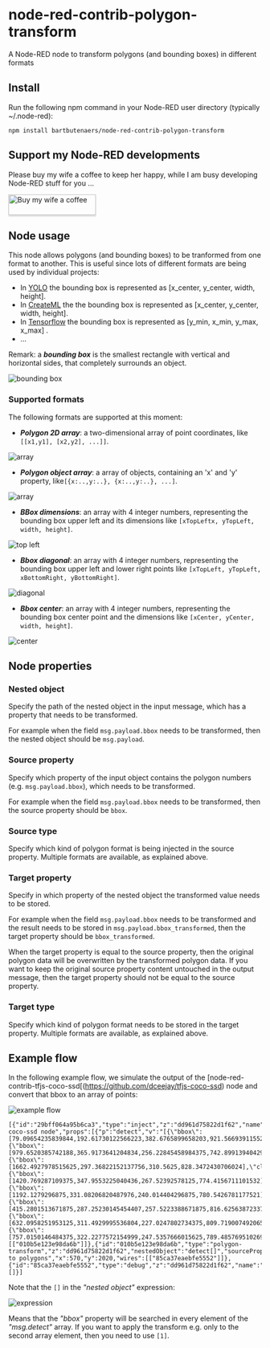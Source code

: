 # node-red-contrib-polygon-transform
A Node-RED node to transform polygons (and bounding boxes) in different formats

## Install
Run the following npm command in your Node-RED user directory (typically ~/.node-red):
```
npm install bartbutenaers/node-red-contrib-polygon-transform
```

## Support my Node-RED developments

Please buy my wife a coffee to keep her happy, while I am busy developing Node-RED stuff for you ...

<a href="https://www.buymeacoffee.com/bartbutenaers" target="_blank"><img src="https://www.buymeacoffee.com/assets/img/custom_images/orange_img.png" alt="Buy my wife a coffee" style="height: 41px !important;width: 174px !important;box-shadow: 0px 3px 2px 0px rgba(190, 190, 190, 0.5) !important;-webkit-box-shadow: 0px 3px 2px 0px rgba(190, 190, 190, 0.5) !important;" ></a>

## Node usage

This node allows polygons (and bounding boxes) to be tranformed from one format to another.  This is useful since lots of different formats are being used by individual projects:
+ In [YOLO](https://pjreddie.com/darknet/yolo/) the bounding box is represented as [x_center, y_center, width, height].
+ In [CreateML](https://developer.apple.com/machine-learning/create-ml/) the the bounding box is represented as [x_center, y_center, width, height].
+ In [Tensorflow](https://www.tensorflow.org/lite/examples/object_detection/overview) the bounding box is represented as [y_min, x_min, y_max, x_max] .
+ ...

Remark: a ***bounding box*** is the smallest rectangle with vertical and horizontal sides, that completely surrounds an object.

![bounding box](https://user-images.githubusercontent.com/14224149/147291316-8b3ef937-97e7-4ffb-92af-676a8a1db5ac.png)

### Supported formats

The following formats are supported at this moment:

+ ***Polygon 2D array***: a two-dimensional array of point coordinates, like `[[x1,y1], [x2,y2], ...]]`.

![array](https://user-images.githubusercontent.com/14224149/147199516-51aa7bb4-4fc5-4dc3-8799-6fbf072541c6.png)

+ ***Polygon object array***: a array of objects, containing an 'x' and 'y' property, like`[{x:..,y:..}, {x:..,y:..}, ...]`.

![array](https://user-images.githubusercontent.com/14224149/147199516-51aa7bb4-4fc5-4dc3-8799-6fbf072541c6.png)

+ ***BBox dimensions***: an array with 4 integer numbers, representing the bounding box upper left and its dimensions like `[xTopLeftx, yTopLeft, width, height]`.

![top left](https://user-images.githubusercontent.com/14224149/147199432-93ca3457-ae59-47a3-92ab-e9c74c71d78d.png)

+ ***Bbox diagonal***: an array with 4 integer numbers, representing the bounding box upper left and lower right points like `[xTopLeft, yTopLeft, xBottomRight, yBottomRight]`.

![diagonal](https://user-images.githubusercontent.com/14224149/147199655-ab2743df-a040-4383-9d6e-b6c0ae5483b2.png)

+ ***Bbox center***: an array with 4 integer numbers, representing the bounding box center point and the dimensions like `[xCenter, yCenter, width, height]`.

![center](https://user-images.githubusercontent.com/14224149/147199580-b0047a32-41e8-4eee-811e-3ed3559d2a44.png)

## Node properties

### Nested object
Specify the path of the nested object in the input message, which has a property that needs to be transformed.

For example when the field `msg.payload.bbox` needs to be transformed, then the nested object should be `msg.payload`. 

### Source property
Specify which property of the input object contains the polygon numbers (e.g. `msg.payload.bbox`), which needs to be transformed.

For example when the field `msg.payload.bbox` needs to be transformed, then the source property should be `bbox`.

### Source type
Specify which kind of polygon format is being injected in the source property.  Multiple formats are available, as explained above.
  
### Target property
Specify in which property of the nested object the transformed value needs to be stored.

For example when the field `msg.payload.bbox` needs to be transformed and the result needs to be stored in `msg.payload.bbox_transformed`, then the target property should be `bbox_transformed`.

When the target property is equal to the source property, then the original polygon data will be overwritten by the transformed polygon data.  If you want to keep the original source property content untouched in the output message, then the target property should not be equal to the source property.
  
### Target type
Specify which kind of polygon format needs to be stored in the target property.  Multiple formats are available, as explained above.

## Example flow

In the following example flow, we simulate the output of the [node-red-contrib-tfjs-coco-ssd[(https://github.com/dceejay/tfjs-coco-ssd) node and convert that bbox to an array of points:

![example flow](https://user-images.githubusercontent.com/14224149/147292055-daba0998-a467-4fdd-9d34-28b7369fe218.png)
```
[{"id":"29bff064a95b6ca3","type":"inject","z":"dd961d75822d1f62","name":"Simulate coco-ssd node","props":[{"p":"detect","v":"[{\"bbox\":[79.09654235839844,192.61730122566223,382.6765899658203,921.5669391155243],\"class\":\"person\",\"score\":0.9850512742996216},{\"bbox\":[979.6520385742188,365.9173641204834,256.22845458984375,742.8991394042969],\"class\":\"person\",\"score\":0.9641230702400208},{\"bbox\":[1662.4927978515625,297.36822152137756,310.5625,828.3472430706024],\"class\":\"person\",\"score\":0.947250485420227},{\"bbox\":[1420.769287109375,347.9553225040436,267.52392578125,774.4156711101532],\"class\":\"person\",\"score\":0.9345033168792725},{\"bbox\":[1192.1279296875,331.08206820487976,240.014404296875,780.5426781177521],\"class\":\"person\",\"score\":0.9112244248390198},{\"bbox\":[415.2801513671875,287.25230145454407,257.5223388671875,816.6256387233734],\"class\":\"person\",\"score\":0.8221092224121094},{\"bbox\":[632.0958251953125,311.4929995536804,227.0247802734375,809.7190074920654],\"class\":\"person\",\"score\":0.788152813911438},{\"bbox\":[757.0150146484375,322.2277572154999,247.5357666015625,789.4857695102692],\"class\":\"person\",\"score\":0.7647720575332642}]","vt":"json"}],"repeat":"","crontab":"","once":false,"onceDelay":0.1,"topic":"","x":320,"y":2020,"wires":[["010b5e123e98da6b"]]},{"id":"010b5e123e98da6b","type":"polygon-transform","z":"dd961d75822d1f62","nestedObject":"detect[]","sourceProperty":"bbox","sourceType":"bbox_array_xTopLeft_yTopLeft_width_height","targetProperty":"polygon","targetType":"polygon_array","name":"Bboxes to polygons","x":570,"y":2020,"wires":[["85ca37eaebfe5552"]]},{"id":"85ca37eaebfe5552","type":"debug","z":"dd961d75822d1f62","name":"","active":true,"tosidebar":true,"console":false,"tostatus":false,"complete":"true","targetType":"full","statusVal":"","statusType":"auto","x":750,"y":2020,"wires":[]}]
```

Note that the `[]` in the *"nested object"* expression:

![expression](https://user-images.githubusercontent.com/14224149/147292415-394b2704-d982-4a84-9c30-ecbbab8838db.png)

Means that the *"bbox"* property will be searched in every element of the *"msg.detect"* array.  If you want to apply the transform e.g. only to the second array element, then you need to use `[1]`.
